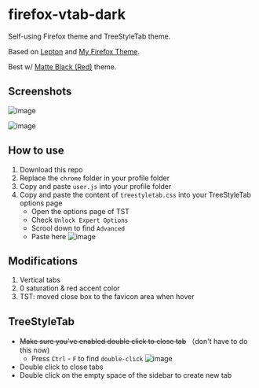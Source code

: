 # firefox-vtab-dark

Self-using Firefox theme and TreeStyleTab theme.

Based on [Lepton](https://github.com/black7375/Firefox-UI-Fix) and [My Firefox Theme](https://github.com/not-holar/my_firefox_theme). 

Best w/ [Matte Black (Red)](https://addons.mozilla.org/en-US/firefox/addon/matte-black-red/) theme.

## Screenshots

![image](https://user-images.githubusercontent.com/58762081/120374629-5ff8be00-c34c-11eb-8ac2-adb2e0bd4337.png)

![image](https://user-images.githubusercontent.com/58762081/120374682-6f780700-c34c-11eb-8adb-33235bace9d0.png)

## How to use

1. Download this repo
2. Replace the `chrome` folder in your profile folder
3. Copy and paste `user.js` into your profile folder
4. Copy and paste the content of `treestyletab.css` into your TreeStyleTab options page
    - Open the options page of TST
    - Check `Unlock Expert Options`
    - Scrool down to find `Advanced`
    - Paste here
      ![image](https://user-images.githubusercontent.com/58762081/120375431-6176b600-c34d-11eb-9192-42570273db1d.png)

## Modifications

1. Vertical tabs
2. 0 saturation & red accent color
3. TST: moved close box to the favicon area when hover

## TreeStyleTab

- ~~Make sure you've enabled double click to close tab~~ （don't have to do this now)
    - Press `Ctrl` - `F` to find `double-click`
      ![image](https://user-images.githubusercontent.com/58762081/120375881-db0ea400-c34d-11eb-9ac1-8769dc60d5f1.png)
- Double click to close tabs
- Double click on the empty space of the sidebar to create new tab
